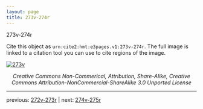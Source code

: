 ```yaml
---
layout: page
title: 273v-274r
---
```


273v-274r

Cite this object as `urn:cite2:hmt:e3pages.v1:273v-274r`.  The full image is linked to a citation tool you can use to cite regions of the image.

[![273v](http://www.homermultitext.org/iipsrv?IIIF=/project/homer/pyramidal/deepzoom/hmt/e3bifolio/v1/null.tif/full/800,/0/default.jpg)](http://www.homermultitext.org/ict2/?urn=urn:cite2:hmt:e3bifolio.v1:null) 

<p style="text-align: center; font-style: italic;">Creative Commons Non-Commerical, Attribution, Share-Alike, Creative Commons Attribution-NonCommercial-ShareAlike 3.0 Unported License</p>

---

previous: [272v-273r](../272v-273r/) | next: [274v-275r](../274v-275r/)